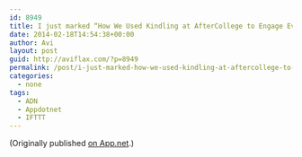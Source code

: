 ```yaml
---
id: 8949
title: I just marked “How We Used Kindling at AfterCollege to Engage Everyone in Idea Generation” as a favorite in Readability. http://www.readability.com/articles/vnljs9b3
date: 2014-02-18T14:54:38+00:00
author: Avi
layout: post
guid: http://aviflax.com/?p=8949
permalink: /post/i-just-marked-how-we-used-kindling-at-aftercollege-to-engage-everyone-in-idea-generation-as-a-favorite-in-readability-httpwww-readability-comarticlesvnljs9b3/
categories:
  - none
tags:
  - ADN
  - Appdotnet
  - IFTTT
---
```

(Originally published [on App.net](http://alpha.app.net/aviflax/post/23062191).)